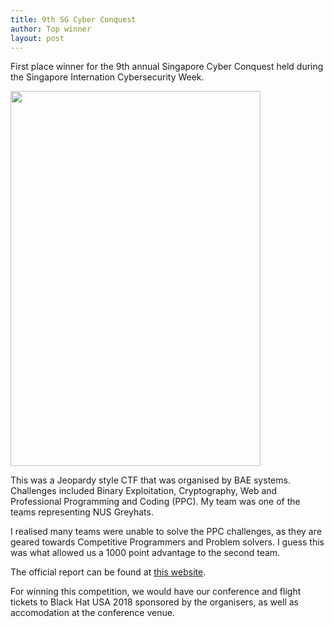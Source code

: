 ```yaml
---
title: 9th SG Cyber Conquest
author: Top winner
layout: post
---
```

First place winner for the 9th annual Singapore Cyber Conquest held during the Singapore Internation Cybersecurity Week.

<span class="image right"><img src="{{ 'assets/images/scc-2018-scorechart.jpeg' | relative_url }}" alt="" width="400" height="600" /></span>

This was a Jeopardy style CTF that was organised by BAE systems. Challenges included Binary Exploitation, Cryptography, Web and Professional Programming and Coding (PPC). My team was one of the teams representing NUS Greyhats.

I realised many teams were unable to solve the PPC challenges, as they are geared towards Competitive Programmers and Problem solvers. I guess this was what allowed us a 1000 point advantage to the second team.

The official report can be found at [this website](https://www.csa.gov.sg/news/news-articles/9th-singapore-cyber-conquest-welcomes-asean-participants).

For winning this competition, we would have our conference and flight tickets to Black Hat USA 2018 sponsored by the organisers, as well as accomodation at the conference venue.
